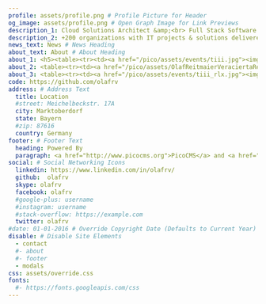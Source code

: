 ```yaml
---
profile: assets/profile.png # Profile Picture for Header
og_image: assets/profile.png # Open Graph Image for Link Previews
description_1: Cloud Solutions Architect &amp;<br> Full Stack Software Developer
description_2: +200 organizations with IT projects & solutions delivered over +12 years
news_text: News # News Heading
about_text: About # About Heading
about_1: <h5><table><tr><td><a href="/pico/assets/events/tiii.jpg"><img src="/pico/assets/events/tiii.jpg" width="100%"></a></td></tr></table><br><br>Chief Solution Architect (CSA) working at <a target="_blank" href="https://www.daycohost.com" class="link-w-s">Daycohost</a>.</h5>
about_2: <table><tr><td><a href="/pico/assets/OlafReitmaierVeraciertaResume.pdf"><img src="/pico/assets/cv-thumbnail.png" width="100%"></a></td></tr></table>
about_3: <table><tr><td><a href="/pico/assets/events/tiii_rlx.jpg"><img src="/pico/assets/events/tiii_rlx.jpg" width="100%"></a></td><tr></table><h5><br><br>Passionate about <a target="_blank" href="https://opensource.org" class="link-w-s">open source</a> and <a target="_blank" href="https://www.cncf.io/" class="link-w-s">cloud native</a> solutions.</h5>
code: https://github.com/olafrv
address: # Address Text
  title: Location
  #street: Meichelbeckstr. 17A
  city: Marktoberdorf
  state: Bayern
  #zip: 87616
  country: Germany
footer: # Footer Text
  heading: Powered By
  paragraph: <a href="http://www.picocms.org">PicoCMS</a> and <a href="http://startbootstrap.com">Freelancer</a> on <a href="https://aws.amazon.com/">AWS</a>.
social: # Social Networking Icons
  linkedin: https://www.linkedin.com/in/olafrv/
  github:  olafrv
  skype: olafrv
  facebook: olafrv
  #google-plus: username
  #instagram: username
  #stack-overflow: https://example.com
  twitter: olafrv
#date: 01-01-2016 # Override Copyright Date (Defaults to Current Year)
disable: # Disable Site Elements
  - contact
  #- about
  #- footer
  - modals
css: assets/override.css
fonts:
  #- https://fonts.googleapis.com/css
---
```

